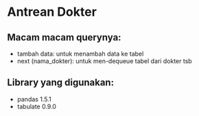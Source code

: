 # Antrean Dokter

## Macam macam querynya:
+ tambah data: untuk menambah data ke tabel
+ next (nama_dokter): untuk men-dequeue tabel dari dokter tsb

## Library yang digunakan:
+ pandas 1.5.1
+ tabulate 0.9.0
